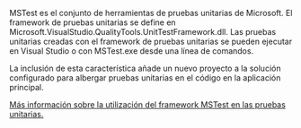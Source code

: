 ﻿MSTest es el conjunto de herramientas de pruebas unitarias de Microsoft. El framework de pruebas unitarias se define en Microsoft.VisualStudio.QualityTools.UnitTestFramework.dll. Las pruebas unitarias creadas con el framework de pruebas unitarias se pueden ejecutar en Visual Studio o con MSTest.exe desde una línea de comandos.

La inclusión de esta característica añade un nuevo proyecto a la solución configurado para albergar pruebas unitarias en el código en la aplicación principal.

[Más información sobre la utilización del framework MSTest en las pruebas unitarias.](https://docs.microsoft.com/en-us/visualstudio/test/using-microsoft-visualstudio-testtools-unittesting-members-in-unit-tests?view=vs-2017)
